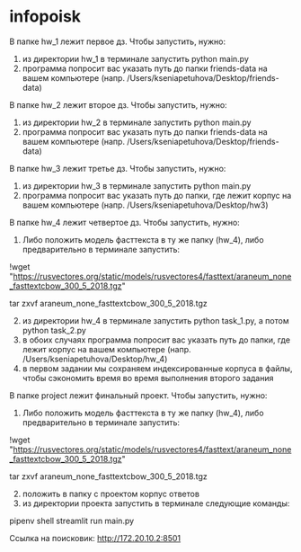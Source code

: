 # infopoisk
В папке hw_1 лежит первое дз.
Чтобы запустить, нужно:
1) из директории hw_1 в терминале запустить python main.py
2) программа попросит вас указать путь до папки friends-data на вашем компьютере (напр. /Users/kseniapetuhova/Desktop/friends-data)


В папке hw_2 лежит второе дз.
Чтобы запустить, нужно:
1) из директории hw_2 в терминале запустить python main.py
2) программа попросит вас указать путь до папки friends-data на вашем компьютере (напр. /Users/kseniapetuhova/Desktop/friends-data)


В папке hw_3 лежит третье дз.
Чтобы запустить, нужно:
1) из директории hw_3 в терминале запустить python main.py
2) программа попросит вас указать путь до папки, где лежит корпус на вашем компьютере (напр. /Users/kseniapetuhova/Desktop/hw3)


В папке hw_4 лежит четвертое дз.
Чтобы запустить, нужно:
1) Либо положить модель фасттекста в ту же папку (hw_4), либо предварительно в терминале запустить:

!wget "https://rusvectores.org/static/models/rusvectores4/fasttext/araneum_none_fasttextcbow_300_5_2018.tgz"

tar zxvf araneum_none_fasttextcbow_300_5_2018.tgz

2) из директории hw_4 в терминале запустить python task_1.py, а потом python task_2.py
3) в обоих случаях программа попросит вас указать путь до папки, где лежит корпус на вашем компьютере (напр. /Users/kseniapetuhova/Desktop/hw_4)
4) в первом задании мы сохраняем индексированные корпуса в файлы, чтобы сэкономить время во время выполнения второго задания


В папке project лежит финальный проект.
Чтобы запустить, нужно:
1) Либо положить модель фасттекста в ту же папку (hw_4), либо предварительно в терминале запустить:

!wget "https://rusvectores.org/static/models/rusvectores4/fasttext/araneum_none_fasttextcbow_300_5_2018.tgz"

tar zxvf araneum_none_fasttextcbow_300_5_2018.tgz

2) положить в папку с проектом корпус ответов
3) из директории проекта запустить в терминале следующие команды:

pipenv shell
streamlit run main.py

Ссылка на поисковик: http://172.20.10.2:8501
